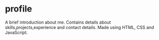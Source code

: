 # profile
A brief introduction about me.
Contains details about skills,projects,experience and contact details.
Made using HTML, CSS and JavaScript.
